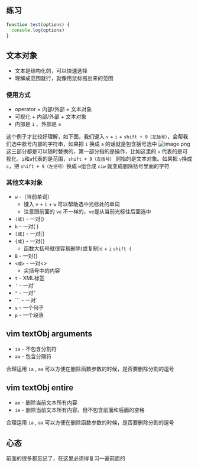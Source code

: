 ## 练习
```javascript
function test(options) {
  console.log(options)
}
```
## 文本对象
- 文本是结构化的，可以快速选择
- 理解成范围就行，就像用鼠标拖出来的范围

### 使用方式

- operator + 内部/外部 + 文本对象
- 可视化 + 内部/外部 + 文本对象
- 内部是 `i` 、外部是 `a`

这个例子才比较好理解，如下图，我们键入 `v` + `i` + `shift + 9（左括号）`，会帮我们选中款号内部的字符串，如果把 `i` 换成 `a` 的话就是包含括号选中
![image.png](https://cdn.nlark.com/yuque/0/2022/png/160765/1657208144294-a6fd9b47-96e5-4e27-aa97-8fcd763e14da.png#clientId=uf003b78d-a73a-4&crop=0&crop=0&crop=1&crop=1&from=paste&height=100&id=uf24aa963&margin=%5Bobject%20Object%5D&name=image.png&originHeight=200&originWidth=756&originalType=binary&ratio=1&rotation=0&showTitle=false&size=24693&status=done&style=none&taskId=uab57b906-2541-4717-94de-0752c0697b3&title=&width=378)
这三部分都是可以随时替换的，第一部分指的是操作，比如这里的 `v` 代表的是可视化，`i`和`a`代表的是范围，`shift + 9（左括号）` 则指的是文本对象。如果把 `v`换成 `c`，把 `shift + 9（左括号）`换成 `w`组合成 `ciw` 就变成删除括号里面的字符
### 其他文本对象

- `w` -（当前单词）
   - 键入 `v` + `i` + `w` 可以帮助选中光标处的单词
   - 注意跟前面的 `ve` 不一样的，`ve`是从当前光标往后面选中
- `(或)`  - 一对()
- `b` - 一对( )
- `[或]` - 一对[]
- `{或}` - 一对{}
   - 函数大括号就很容易删除(或复制)`d` + `i` `shift {`
- `B` - 一对{}
- `<或>` - 一对<>
   - 尖括号中的内容
- `t` - XML标签
- `'` - 一对'
- `"` - 一对"
- ``` - 一对`
- `s` - 一个句子
- `p` - 一个段落

## vim textObj arguments

- `ia` - 不包含分割符
- `aa` - 包含分隔符

合理运用 `ia` , `aa` 可以方便在删除函数参数的时候，是否要删除分割的逗号

## vim textObj entire

- `ae` - 删除当前文本所有内容
- `ie` - 删除当前文本所有内容。但不包含前面和后面的空格

合理运用 `ia` , `aa` 可以方便在删除函数参数的时候，是否要删除分割的逗号
## 心态
前面的很多都忘记了，在这里必须得复习一遍前面的

